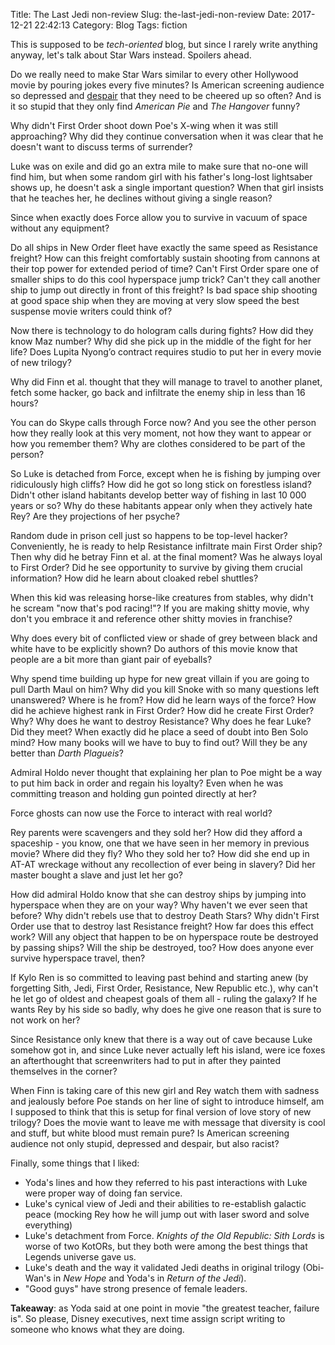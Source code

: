 Title: The Last Jedi non-review
Slug: the-last-jedi-non-review
Date: 2017-12-21 22:42:13
Category: Blog
Tags: fiction

This is supposed to be *tech-oriented* blog, but since I rarely write anything anyway, let's talk about Star Wars instead. Spoilers ahead.

<!-- more -->

Do we really need to make Star Wars similar to every other Hollywood movie by pouring jokes every five minutes? Is American screening audience so depressed and [despair](http://existentialcomics.com/comic/61) that they need to be cheered up so often? And is it so stupid that they only find *American Pie* and *The Hangover* funny?

Why didn't First Order shoot down Poe's X-wing when it was still approaching? Why did they continue conversation when it was clear that he doesn't want to discuss terms of surrender?

Luke was on exile and did go an extra mile to make sure that no-one will find him, but when some random girl with his father's long-lost lightsaber shows up, he doesn't ask a single important question? When that girl insists that he teaches her, he declines without giving a single reason?

Since when exactly does Force allow you to survive in vacuum of space without any equipment?

Do all ships in New Order fleet have exactly the same speed as Resistance freight? How can this freight comfortably sustain shooting from cannons at their top power for extended period of time? Can't First Order spare one of smaller ships to do this cool hyperspace jump trick? Can't they call another ship to jump out directly in front of this freight? Is bad space ship shooting at good space ship when they are moving at very slow speed the best suspense movie writers could think of?

Now there is technology to do hologram calls during fights? How did they know Maz number? Why did she pick up in the middle of the fight for her life? Does Lupita Nyong’o contract requires studio to put her in every movie of new trilogy?

Why did Finn et al. thought that they will manage to travel to another planet, fetch some hacker, go back and infiltrate the enemy ship in less than 16 hours?

You can do Skype calls through Force now? And you see the other person how they really look at this very moment, not how they want to appear or how you remember them? Why are clothes considered to be part of the person?

So Luke is detached from Force, except when he is fishing by jumping over ridiculously high cliffs? How did he got so long stick on forestless island? Didn't other island habitants develop better way of fishing in last 10 000 years or so? Why do these habitants appear only when they actively hate Rey? Are they projections of her psyche?

Random dude in prison cell just so happens to be top-level hacker? Conveniently, he is ready to help Resistance infiltrate main First Order ship? Then why did he betray Finn et al. at the final moment? Was he always loyal to First Order? Did he see opportunity to survive by giving them crucial information? How did he learn about cloaked rebel shuttles?

When this kid was releasing horse-like creatures from stables, why didn't he scream "now that's pod racing!"? If you are making shitty movie, why don't you embrace it and reference other shitty movies in franchise?

Why does every bit of conflicted view or shade of grey between black and white have to be explicitly shown? Do authors of this movie know that people are a bit more than giant pair of eyeballs?

Why spend time building up hype for new great villain if you are going to pull Darth Maul on him? Why did you kill Snoke with so many questions left unanswered? Where is he from? How did he learn ways of the force? How did he achieve highest rank in First Order? How did he create First Order? Why? Why does he want to destroy Resistance? Why does he fear Luke? Did they meet? When exactly did he place a seed of doubt into Ben Solo mind? How many books will we have to buy to find out? Will they be any better than *Darth Plagueis*?

Admiral Holdo never thought that explaining her plan to Poe might be a way to put him back in order and regain his loyalty? Even when he was committing treason and holding gun pointed directly at her?

Force ghosts can now use the Force to interact with real world?

Rey parents were scavengers and they sold her? How did they afford a spaceship - you know, one that we have seen in her memory in previous movie? Where did they fly? Who they sold her to? How did she end up in AT-AT wreckage without any recollection of ever being in slavery? Did her master bought a slave and just let her go?

How did admiral Holdo know that she can destroy ships by jumping into hyperspace when they are on your way? Why haven't we ever seen that before? Why didn't rebels use that to destroy Death Stars? Why didn't First Order use that to destroy last Resistance freight? How far does this effect work? Will any object that happen to be on hyperspace route be destroyed by passing ships? Will the ship be destroyed, too? How does anyone ever survive hyperspace travel, then?

If Kylo Ren is so committed to leaving past behind and starting anew (by forgetting Sith, Jedi, First Order, Resistance, New Republic etc.), why can't he let go of oldest and cheapest goals of them all - ruling the galaxy? If he wants Rey by his side so badly, why does he give one reason that is sure to not work on her?

Since Resistance only knew that there is a way out of cave because Luke somehow got in, and since Luke never actually left his island, were ice foxes an afterthought that screenwriters had to put in after they painted themselves in the corner?

When Finn is taking care of this new girl and Rey watch them with sadness and jealously before Poe stands on her line of sight to introduce himself, am I supposed to think that this is setup for final version of love story of new trilogy? Does the movie want to leave me with message that diversity is cool and stuff, but white blood must remain pure? Is American screening audience not only stupid, depressed and despair, but also racist?

Finally, some things that I liked:

* Yoda's lines and how they referred to his past interactions with Luke were proper way of doing fan service.
* Luke's cynical view of Jedi and their abilities to re-establish galactic peace (mocking Rey how he will jump out with laser sword and solve everything)
* Luke's detachment from Force. *Knights of the Old Republic: Sith Lords* is worse of two KotORs, but they both were among the best things that Legends universe gave us.
* Luke's death and the way it validated Jedi deaths in original trilogy (Obi-Wan's in *New Hope* and Yoda's in *Return of the Jedi*).
* "Good guys" have strong presence of female leaders.

**Takeaway**: as Yoda said at one point in movie "the greatest teacher, failure is". So please, Disney executives, next time assign script writing to someone who knows what they are doing.
